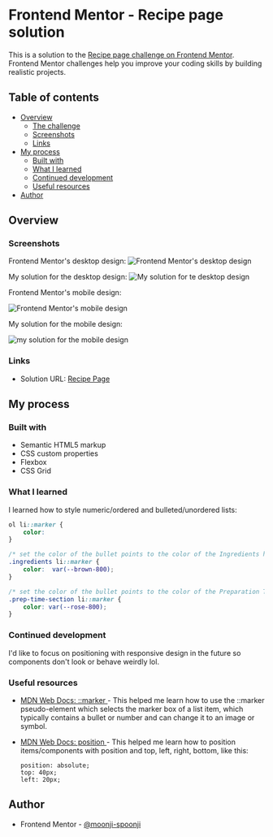 # Frontend Mentor - Recipe page solution

This is a solution to the [Recipe page challenge on Frontend Mentor](https://www.frontendmentor.io/challenges/recipe-page-KiTsR8QQKm). Frontend Mentor challenges help you improve your coding skills by building realistic projects. 

## Table of contents
 
- [Overview](#overview)
  - [The challenge](#the-challenge)
  - [Screenshots](#screenshots)
  - [Links](#links)
- [My process](#my-process)
  - [Built with](#built-with)
  - [What I learned](#what-i-learned)
  - [Continued development](#continued-development)
  - [Useful resources](#useful-resources)
- [Author](#author)

## Overview
### Screenshots
Frontend Mentor's desktop design:
![Frontend Mentor's desktop design](./design/desktop-design.jpg)

My solution for the desktop design:
![My solution for te desktop design](my_solution_desktop_refined.png)

Frontend Mentor's mobile design:

![Frontend Mentor's mobile design](./design/mobile-design.jpg)

My solution for the mobile design:

![my solution for the mobile design](my_solution_mobile_refined.png)

### Links
- Solution URL: [Recipe Page](https://recipe-page-moonji.netlify.app/)

## My process 
### Built with
- Semantic HTML5 markup
- CSS custom properties
- Flexbox
- CSS Grid

### What I learned
I learned how to style numeric/ordered and bulleted/unordered lists:

```css
ol li::marker {
    color: 
}

/* set the color of the bullet points to the color of the Ingredients heading */
.ingredients li::marker {
    color:  var(--brown-800);
}

/* set the color of the bullet points to the color of the Preparation Time heading */
.prep-time-section li::marker {
    color: var(--rose-800);
}
```

### Continued development
I'd like to focus on positioning with responsive design in the future so components don't look or behave weirdly lol.

### Useful resources
- [ MDN Web Docs: ::marker ](https://developer.mozilla.org/en-US/docs/Web/CSS/::marker) - This helped me learn how to use the ::marker pseudo-element which selects the marker box of a list item, which typically contains a bullet or number and can change it to an image or symbol.
- [ MDN Web Docs: position ](https://developer.mozilla.org/en-US/docs/Web/CSS/position) - This helped me learn how to position items/components with position and top, left, right, bottom, like this: 

      position: absolute;
      top: 40px; 
      left: 20px;

## Author
- Frontend Mentor - [@moonji-spoonji](https://www.frontendmentor.io/profile/moonji-spoonji)

